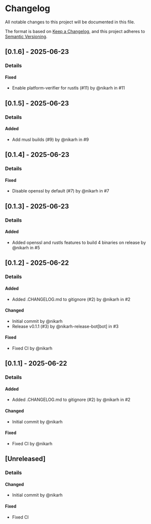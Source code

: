 # Changelog
All notable changes to this project will be documented in this file.

The format is based on [Keep a Changelog](https://keepachangelog.com/en/1.0.0/),
and this project adheres to [Semantic Versioning](https://semver.org/spec/v2.0.0.html).

## [0.1.6] - 2025-06-23
### Details
#### Fixed
- Enable platform-verifier for rustls (#11) by @nikarh in #11


## [0.1.5] - 2025-06-23
### Details
#### Added
- Add musl builds (#9) by @nikarh in #9


## [0.1.4] - 2025-06-23
### Details
#### Fixed
- Disable openssl by default (#7) by @nikarh in #7


## [0.1.3] - 2025-06-23
### Details
#### Added
- Added openssl and rustls features to build 4 binaries on release by @nikarh in #5


## [0.1.2] - 2025-06-22
### Details
#### Added
- Added .CHANGELOG.md to gitignore (#2) by @nikarh in #2

#### Changed
- Initial commit by @nikarh
- Release v0.1.1 (#3) by @nikarh-release-bot[bot] in #3

#### Fixed
- Fixed CI by @nikarh


## [0.1.1] - 2025-06-22
### Details
#### Added
- Added .CHANGELOG.md to gitignore (#2) by @nikarh in #2

#### Changed
- Initial commit by @nikarh

#### Fixed
- Fixed CI by @nikarh


## [Unreleased]
### Details
#### Changed
- Initial commit by @nikarh

#### Fixed
- Fixed CI


